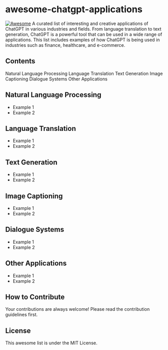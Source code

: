 # awesome-chatgpt-applications
[![Awesome](https://awesome.re/badge.svg)](https://awesome.re)
A curated list of interesting and creative applications of ChatGPT in various industries and fields. From language translation to text generation, ChatGPT is a powerful tool that can be used in a wide range of applications. This list includes examples of how ChatGPT is being used in industries such as finance, healthcare, and e-commerce.

## Contents

Natural Language Processing
Language Translation
Text Generation
Image Captioning
Dialogue Systems
Other Applications

## Natural Language Processing

* Example 1
* Example 2

## Language Translation

* Example 1
* Example 2

## Text Generation

* Example 1
* Example 2

## Image Captioning

* Example 1
* Example 2

## Dialogue Systems

* Example 1
* Example 2

## Other Applications

* Example 1
* Example 2

## How to Contribute
Your contributions are always welcome! Please read the contribution guidelines first.

## License
This awesome list is under the MIT License.

